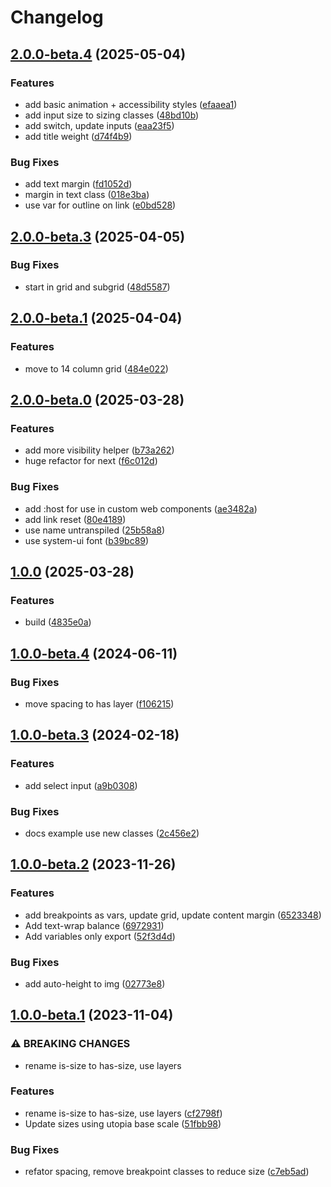 # Changelog

## [2.0.0-beta.4](https://github.com/JuKra00/cleacss/compare/v2.0.0-beta.3...v2.0.0-beta.4) (2025-05-04)

### Features

* add basic animation + accessibility styles ([efaaea1](https://github.com/JuKra00/cleacss/commit/efaaea103338d44591a6b2aa58582170491a4f87))
* add input size to sizing classes ([48bd10b](https://github.com/JuKra00/cleacss/commit/48bd10b2b0debb723eec52c2b76c09af4539a9b2))
* add switch, update inputs ([eaa23f5](https://github.com/JuKra00/cleacss/commit/eaa23f5cceb573334add1647acb463125b4e9010))
* add title weight ([d74f4b9](https://github.com/JuKra00/cleacss/commit/d74f4b909a64c2208028c25db82c68beef84c5ef))

### Bug Fixes

* add text margin ([fd1052d](https://github.com/JuKra00/cleacss/commit/fd1052d85108c57154a806fdbe020c68e0fc6bba))
* margin in text class ([018e3ba](https://github.com/JuKra00/cleacss/commit/018e3ba2c37bcc8516bd872234748372d34073d4))
* use var for outline on link ([e0bd528](https://github.com/JuKra00/cleacss/commit/e0bd5282be19bc64c144a18d4e97d4c8e53f7752))

## [2.0.0-beta.3](https://github.com/JuKra00/cleacss/compare/v2.0.0-beta.1...v2.0.0-beta.3) (2025-04-05)

### Bug Fixes

* start in grid and subgrid ([48d5587](https://github.com/JuKra00/cleacss/commit/48d558734ec06d761d3000e1a5c5cb844d6e4271))

## [2.0.0-beta.1](https://github.com/JuKra00/cleacss/compare/v2.0.0-beta.0...v2.0.0-beta.1) (2025-04-04)

### Features

* move to 14 column grid ([484e022](https://github.com/JuKra00/cleacss/commit/484e022f5f978c6845d354e9035e6a7ebefcc904))

## [2.0.0-beta.0](https://github.com/JuKra00/cleacss/compare/v1.0.0...v2.0.0-beta.0) (2025-03-28)

### Features

* add more visibility helper ([b73a262](https://github.com/JuKra00/cleacss/commit/b73a262e615409ec6a5116113e297594f473b7ac))
* huge refactor for next ([f6c012d](https://github.com/JuKra00/cleacss/commit/f6c012d239ad8c3e7c0079b059e1a97039fc5242))

### Bug Fixes

* add :host for use in custom web components ([ae3482a](https://github.com/JuKra00/cleacss/commit/ae3482ad73e3935d43d0332ea55c8769eeb81321))
* add link reset ([80e4189](https://github.com/JuKra00/cleacss/commit/80e41890566274beb21df091c7270b11bc7a6395))
* use name untranspiled ([25b58a8](https://github.com/JuKra00/cleacss/commit/25b58a83bc52b2437867a5d21d2ea329305d1c7d))
* use system-ui font ([b39bc89](https://github.com/JuKra00/cleacss/commit/b39bc893762009c9f8726828b94465e913d73c53))

## [1.0.0](https://github.com/JuKra00/cleacss/compare/v1.0.0-beta.4...v1.0.0) (2025-03-28)


### Features

* build ([4835e0a](https://github.com/JuKra00/cleacss/commit/4835e0aec8c9a28d3e20d16cf3d150b1719137b2))

## [1.0.0-beta.4](https://github.com/JuKra00/cleacss/compare/v1.0.0-beta.3...v1.0.0-beta.4) (2024-06-11)


### Bug Fixes

* move spacing to has layer ([f106215](https://github.com/JuKra00/cleacss/commit/f10621532f59c091492f1b26c632638655733131))

## [1.0.0-beta.3](https://github.com/JuKra00/cleacss/compare/v1.0.0-beta.2...v1.0.0-beta.3) (2024-02-18)


### Features

* add select input ([a9b0308](https://github.com/JuKra00/cleacss/commit/a9b0308c621601397002466551b2bbeb0c5c8b57))


### Bug Fixes

* docs example use new classes ([2c456e2](https://github.com/JuKra00/cleacss/commit/2c456e248619ff3e44bbd5fc9fd23070fa70266d))

## [1.0.0-beta.2](https://github.com/JuKra00/cleacss/compare/v1.0.0-beta.1...v1.0.0-beta.2) (2023-11-26)


### Features

* add breakpoints as vars, update grid, update content margin ([6523348](https://github.com/JuKra00/cleacss/commit/6523348a837a694d0eb19b6f7da1254b1354fdb5))
* Add text-wrap balance ([6972931](https://github.com/JuKra00/cleacss/commit/697293181292e1495f0293202c4cd75af385134f))
* Add variables only export ([52f3d4d](https://github.com/JuKra00/cleacss/commit/52f3d4dae2abc16dbdd185de37dd957cd41f08ef))


### Bug Fixes

* add auto-height to img ([02773e8](https://github.com/JuKra00/cleacss/commit/02773e8adc011edfa67bde86cd935fc59587cd4a))

## [1.0.0-beta.1](https://github.com/JuKra00/cleacss/compare/v1.0.0-beta.0...v1.0.0-beta.1) (2023-11-04)


### ⚠ BREAKING CHANGES

* rename is-size to has-size, use layers

### Features

* rename is-size to has-size, use layers ([cf2798f](https://github.com/JuKra00/cleacss/commit/cf2798f421feb3e4071af026d89a0a73432a03a1))
* Update sizes using utopia base scale ([51fbb98](https://github.com/JuKra00/cleacss/commit/51fbb98c40ef955084a29b5e81ccd79270adc9f8))


### Bug Fixes

* refator spacing, remove breakpoint classes to reduce size ([c7eb5ad](https://github.com/JuKra00/cleacss/commit/c7eb5ad7e7375f4019a67b82ec8a2c51f498851b))

